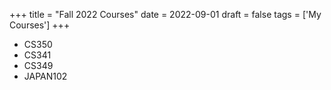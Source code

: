 +++
title = "Fall 2022 Courses"
date = 2022-09-01
draft = false
tags = ['My Courses']
+++

- CS350
- CS341
- CS349
- JAPAN102